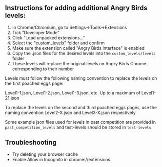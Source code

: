 ## Instructions for adding additional Angry Birds levels:

1. In Chrome/Chromium, go to Settings->Tools->Extensions
2. Tick "Developer Mode"
3. Click "Load unpacked extensions..."
4. Select the "custom_levels" folder and confirm
5. Make sure the extension called "Angry Birds Interface" is enabled
6. Copy the .json files for the desired levels into the `custom_levels/levels` folder
7. These levels will replace the original levels on Angry Birds Chrome corresponding to their number

Levels must follow the following naming convention to replace the levels on the first poached eggs page:

Level1-1.json, Level1-2.json, Level1-3.json, etc. Up to a maximum of Level1-21.json

To replace the levels on the second and third poached eggs pages, use the naming convention Level2-X.json and Level3-X.json respectively

Some example json files used for levels in past competition are provided in `past_competition_levels` and test-levels should be stored in `test-levels`

## Troubleshooting

* Try deleting your browser cache
* Enable Allow in Incognito in chrome://extensions